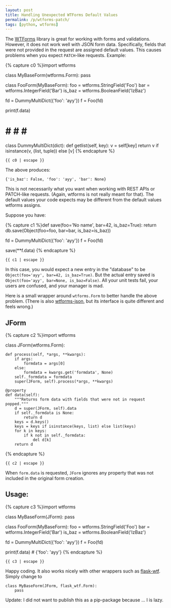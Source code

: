 ```yaml
---
layout: post
title: Handling Unexpected WTForms Default Values
permalink: /p/wtforms-patch/
tags: [python, wtforms]
---
```


The [WTForms](https://github.com/wtforms/wtforms) library is great for
working with forms and validations. However, it does not work well with
JSON form data. Specifically, fields that were not provided in the request
are assigned default values. This causes problems when you expect `PATCH`-like
requests. Example:


{% capture c0 %}import wtforms

class MyBaseForm(wtforms.Form):
    pass

class FooForm(MyBaseForm):
    foo = wtforms.StringField('Foo')
    bar = wtforms.IntegerField('Bar')
    is_baz = wtforms.BooleanField('IzBaz')

fd = DummyMultiDict({'foo': 'ayy'})
f = Foo(fd)

print(f.data)

# # # # #
class DummyMultiDict(dict):
    def getlist(self, key):
        v = self[key]
        return v if isinstance(v, (list, tuple)) else [v]
{% endcapture %}

<pre><code class="py">{{ c0 | escape }}</code></pre>


The above produces:

    {'is_baz': False, 'foo': 'ayy', 'bar': None}


This is not necessarily what you want when working with REST APIs or PATCH-like
requests. (Again, wtforms is not really meant for that). The default values your
code expects may be different from the default values wtforms assigns.

Suppose you have:

{% capture c1 %}def save(foo='No name', bar=42, is_baz=True):
    return db.save(Object(foo=foo, bar=bar, is_baz=is_baz))

fd = DummyMultiDict({'foo': 'ayy'})
f = Foo(fd)

save(**f.data)
{% endcapture %}

<pre><code class="py">{{ c1 | escape }}</code></pre>

In this case, you would expect a new entry in the "database" to be
`Object(foo='ayy', bar=42, is_baz=True)`. But the actual entry saved is
 `Object(foo='ayy', bar=None, is_baz=False)`.
 All your unit tests fail, your users are confused, and your manager is mad.


Here is a small wrapper around `wtforms.Form` to better handle the above problem. (There is also [wtforms-json](https://github.com/kvesteri/wtforms-json),
but its interface is quite different and feels wrong.)

## JForm

{% capture c2 %}import wtforms


class JForm(wtforms.Form):

    def process(self, *args, **kwargs):
        if args:
            formdata = args[0]
        else:
            formdata = kwargs.get('formdata', None)
        self._formdata = formdata
        super(JForm, self).process(*args, **kwargs)

    @property
    def data(self):
        """Returns form data with fields that were not in request popped."""
        d = super(JForm, self).data
        if self._formdata is None:
            return d
        keys = d.keys()
        keys = keys if isinstance(keys, list) else list(keys)
        for k in keys:
            if k not in self._formdata:
                del d[k]
        return d
{% endcapture %}

<pre><code class="py">{{ c2 | escape }}</code></pre>

When `form.data` is requested, `JForm` ignores any property that was not
included in the original form creation.


## Usage:

{% capture c3 %}import wtforms

class MyBaseForm(JForm):
    pass

class FooForm(MyBaseForm):
    foo = wtforms.StringField('Foo')
    bar = wtforms.IntegerField('Bar')
    is_baz = wtforms.BooleanField('IzBaz')

fd = DummyMultiDict({'foo': 'ayy'})
f = Foo(fd)

print(f.data) # {'foo': 'ayy'}
{% endcapture %}

<pre><code class="py">{{ c3 | escape }}</code></pre>

Happy coding. It also works nicely with other wrappers such as [flask-wtf](https://github.com/lepture/flask-wtf). Simply change to


    class MyBaseForm(JForm, flask_wtf.Form):
        pass


Update: I did not want to publish this as a pip-package because ... I is lazy.
